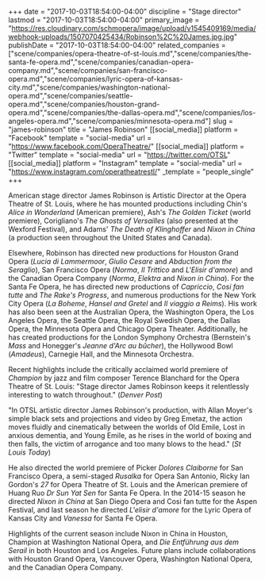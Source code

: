 +++
date = "2017-10-03T18:54:00-04:00"
discipline = "Stage director"
lastmod = "2017-10-03T18:54:00-04:00"
primary_image = "https://res.cloudinary.com/schmopera/image/upload/v1545409169/media/webhook-uploads/1507070425434/Robinson%2C%20James.jpg.jpg"
publishDate = "2017-10-03T18:54:00-04:00"
related_companies = ["scene/companies/opera-theatre-of-st-louis.md","scene/companies/the-santa-fe-opera.md","scene/companies/canadian-opera-company.md","scene/companies/san-francisco-opera.md","scene/companies/lyric-opera-of-kansas-city.md","scene/companies/washington-national-opera.md","scene/companies/seattle-opera.md","scene/companies/houston-grand-opera.md","scene/companies/the-dallas-opera.md","scene/companies/los-angeles-opera.md","scene/companies/minnesota-opera.md"]
slug = "james-robinson"
title = "James Robinson"
[[social_media]]
platform = "Facebook"
template = "social-media"
url = "https://www.facebook.com/OperaTheatre/"
[[social_media]]
platform = "Twitter"
template = "social-media"
url = "https://twitter.com/OTSL"
[[social_media]]
platform = "Instagram"
template = "social-media"
url = "https://www.instagram.com/operatheatrestl/"
_template = "people_single"
+++

American stage director James Robinson is Artistic Director at the Opera Theatre of St. Louis, where he has mounted productions including Chin's *Alice in Wonderland* (American premiere), Ash's *The Golden Ticket* (world premiere), Corigliano's *The Ghosts of Versailles* (also presented at the Wexford Festival), and Adams' *The Death of Klinghoffer* and *Nixon in China* (a production seen throughout the United States and Canada). 

Elsewhere, Robinson has directed new productions for Houston Grand Opera (*Lucia di Lammermoor*, *Giulio Cesare* and *Abduction from the Seraglio*), San Francisco Opera (*Norma*, *Il Trittico* and *L'Elisir d'amore*) and the Canadian Opera Company (*Norma*, *Elektra* and *Nixon in China*). For the Santa Fe Opera, he has directed new productions of *Capriccio*, *Cosi fan tutte* and *The Rake's Progress*, and numerous productions for the New York City Opera (*La Boheme*, *Hansel and Gretel* and *Il viaggio a Reims*). His work has also been seen at the Australian Opera, the Washington Opera, the Los Angeles Opera, the Seattle Opera, the Royal Swedish Opera, the Dallas Opera, the Minnesota Opera and Chicago Opera Theater. 
Additionally, he has created productions for the London Symphony Orchestra (Bernstein's *Mass* and Honegger's *Jeanne d'Arc au bûcher*), the Hollywood Bowl (*Amadeus*), Carnegie Hall, and the Minnesota Orchestra. 

Recent highlights include the critically acclaimed world premiere of *Champion* by jazz and film composer Terence Blanchard for the Opera Theatre of St. Louis: "Stage director James Robinson keeps it relentlessly interesting to watch throughout." (*Denver Post*) 

"In OTSL artistic director James Robinson's production, with Allan Moyer's simple black sets and projections and video by Greg Emetaz, the action moves fluidly and cinematically between the worlds of Old Emile, Lost in anxious dementia, and Young Emile, as he rises in the world of boxing and then falls, the victim of arrogance and too many blows to the head." (*St Louis Today*) 

He also directed the world premiere of Picker *Dolores Claiborne* for San Francisco Opera, a semi-staged *Rusalka* for Opera San Antonio, Ricky Ian Gordon's *27* for Opera Theatre of St. Louis and the American premiere of Huang Ruo *Dr Sun Yat Sen* for Santa Fe Opera. In the 2014-15 season he directed *Nixon in China* at San Diego Opera and Cosi fan tutte for the Aspen Festival, and last season he directed *L'elisir d'amore* for the Lyric Opera of Kansas City and *Vanessa* for Santa Fe Opera. 

Highlights of the current season include Nixon in China in Houston, Champion at Washington National Opera, and *Die Entführung aus dem Serail* in both Houston and Los Angeles. Future plans include collaborations with Houston Grand Opera, Vancouver Opera, Washington National Opera, and the Canadian Opera Company.
